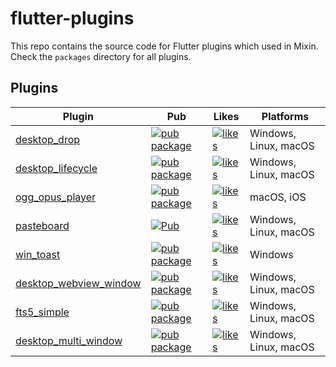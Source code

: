 # flutter-plugins

This repo contains the source code for Flutter plugins which used in Mixin. Check the `packages` directory for all plugins.

## Plugins

| Plugin                                                      | Pub                                                                                                                        | Likes                                                                                                              | Platforms             |
|-------------------------------------------------------------|----------------------------------------------------------------------------------------------------------------------------|--------------------------------------------------------------------------------------------------------------------|-----------------------|
| [desktop_drop](./packages/desktop_drop)                     | [![pub package](https://img.shields.io/pub/v/desktop_drop.svg)](https://pub.dev/packages/desktop_drop)                     | [![likes](https://badges.bar/desktop_drop/likes)](https://pub.dev/packages/desktop_drop/score)                     | Windows, Linux, macOS |
| [desktop_lifecycle](./packages/desktop_lifecycle)           | [![pub package](https://img.shields.io/pub/v/desktop_lifecycle.svg)](https://pub.dev/packages/desktop_lifecycle)           | [![likes](https://badges.bar/desktop_lifecycle/likes)](https://pub.dev/packages/desktop_lifecycle/score)           | Windows, Linux, macOS |
| [ogg_opus_player](./packages/ogg_opus_player)               | [![pub package](https://img.shields.io/pub/v/ogg_opus_player.svg)](https://pub.dev/packages/ogg_opus_player)               | [![likes](https://badges.bar/ogg_opus_player/likes)](https://pub.dev/packages/ogg_opus_player/score)               | macOS, iOS            |
| [pasteboard](./packages/pasteboard)                         | [![Pub](https://img.shields.io/pub/v/pasteboard.svg)](https://pub.dev/packages/pasteboard)                                 | [![likes](https://badges.bar/pasteboard/likes)](https://pub.dev/packages/pasteboard/score)                         | Windows, Linux, macOS |
| [win_toast](./packages/win_toast)                           | [![pub package](https://img.shields.io/pub/v/win_toast.svg)](https://pub.dev/packages/win_toast)                           | [![likes](https://badges.bar/win_toast/likes)](https://pub.dev/packages/win_toast/score)                           | Windows               |
| [desktop_webview_window](./packages/desktop_webview_window) | [![pub package](https://img.shields.io/pub/v/desktop_webview_window.svg)](https://pub.dev/packages/desktop_webview_window) | [![likes](https://badges.bar/desktop_webview_window/likes)](https://pub.dev/packages/desktop_webview_window/score) | Windows, Linux, macOS |
| [fts5_simple](./packages/fts5_simple)                       | [![pub package](https://img.shields.io/pub/v/fts5_simple.svg)](https://pub.dev/packages/fts5_simple)                       | [![likes](https://badges.bar/fts5_simple/likes)](https://pub.dev/packages/fts5_simple/score)                       | Windows, Linux, macOS |
| [desktop_multi_window](./packages/desktop_multi_window)     | [![pub package](https://img.shields.io/pub/v/desktop_multi_window.svg)](https://pub.dev/packages/desktop_multi_window)     | [![likes](https://badges.bar/desktop_multi_window/likes)](https://pub.dev/packages/desktop_multi_window/score)     | Windows, Linux, macOS |

